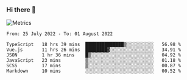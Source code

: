 ### Hi there 👋

![Metrics](https://github.com/radoapx/radoapx/blob/main/github-metrics.svg)

<!--START_SECTION:waka-->

```text
From: 25 July 2022 - To: 01 August 2022

TypeScript   18 hrs 39 mins  ██████████████▒░░░░░░░░░░   56.98 %
Vue.js       11 hrs 26 mins  ████████▓░░░░░░░░░░░░░░░░   34.91 %
JSON         1 hr 36 mins    █▒░░░░░░░░░░░░░░░░░░░░░░░   04.92 %
JavaScript   23 mins         ▒░░░░░░░░░░░░░░░░░░░░░░░░   01.18 %
SCSS         17 mins         ▒░░░░░░░░░░░░░░░░░░░░░░░░   00.87 %
Markdown     10 mins         ░░░░░░░░░░░░░░░░░░░░░░░░░   00.52 %
```

<!--END_SECTION:waka-->

<!--
**radoapx/radoapx** is a ✨ _special_ ✨ repository because its `README.md` (this file) appears on your GitHub profile.

Here are some ideas to get you started:

- 🔭 I’m currently working on ...
- 🌱 I’m currently learning ...
- 👯 I’m looking to collaborate on ...
- 🤔 I’m looking for help with ...
- 💬 Ask me about ...
- 📫 How to reach me: ...
- 😄 Pronouns: ...
- ⚡ Fun fact: ...
-->
